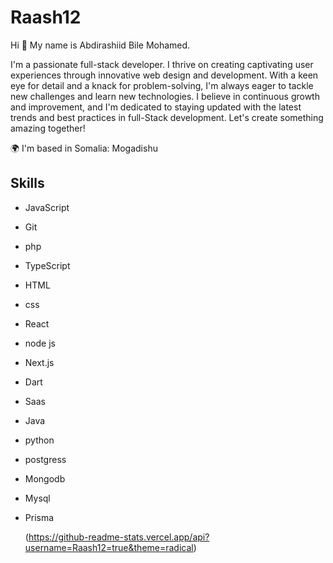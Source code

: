 # Raash12

Hi 👋 My name is Abdirashiid Bile Mohamed.

I'm a passionate full-stack developer. I thrive on creating captivating user experiences through innovative web design and development. With a keen eye for detail and a knack for problem-solving, I'm always eager to tackle new challenges and learn new technologies. I believe in continuous growth and improvement, and I'm dedicated to staying updated with the latest trends and best practices in full-Stack development. Let's create something amazing together!

🌍 I'm based in Somalia: Mogadishu   

## Skills


- JavaScript
- Git
- php
- TypeScript
- HTML
- css
- React
- node js
- Next.js
- Dart
- Saas
- Java 
- python
- postgress
- Mongodb
- Mysql
- Prisma

  (https://github-readme-stats.vercel.app/api?username=Raash12=true&theme=radical)
